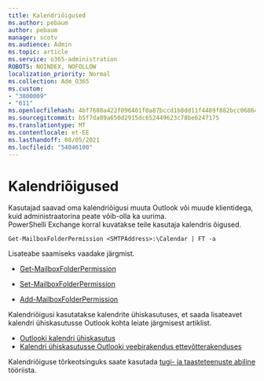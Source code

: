 ```yaml
---
title: Kalendriõigused
ms.author: pebaum
author: pebaum
manager: scotv
ms.audience: Admin
ms.topic: article
ms.service: o365-administration
ROBOTS: NOINDEX, NOFOLLOW
localization_priority: Normal
ms.collection: Adm_O365
ms.custom:
- "3800009"
- "611"
ms.openlocfilehash: 4bf7680a422f096401f0a87bccd1b8dd11f4489f882bcc06864e37d6a248438c
ms.sourcegitcommit: b5f7da89a650d2915dc652449623c78be6247175
ms.translationtype: MT
ms.contentlocale: et-EE
ms.lasthandoff: 08/05/2021
ms.locfileid: "54046100"
---
```

# <a name="calendar-permissions"></a>Kalendriõigused

Kasutajad saavad oma kalendriõigusi muuta Outlook või muude klientidega, kuid administraatorina peate võib-olla ka uurima.  
PowerShelli Exchange korral kuvatakse teile kasutaja kalendris õigused.

`Get-MailboxFolderPermission <SMTPAddress>:\Calendar | FT -a`

Lisateabe saamiseks vaadake järgmist.

- [Get-MailboxFolderPermission](https://docs.microsoft.com/powershell/module/exchange/get-mailboxfolderpermission?view=exchange-ps)

- [Set-MailboxFolderPermission](https://docs.microsoft.com/powershell/module/exchange/set-mailboxfolderpermission?view=exchange-ps)

- [Add-MailboxFolderPermission](https://office.visualstudio.com/DefaultCollection/MAX/_queries/query/Add-MailboxFolderPermission)

Kalendriõigusi kasutatakse kalendrite ühiskasutuses, et saada lisateavet kalendri ühiskasutusse Outlook kohta leiate järgmisest artiklist.

- [Outlooki kalendri ühiskasutus](https://support.office.com/article/353ed2c1-3ec5-449d-8c73-6931a0adab88)
- [Kalendri ühiskasutusse Outlooki veebirakendus ettevõtterakenduses](https://support.office.com/article/7ecef8ae-139c-40d9-bae2-a23977ee58d5)

Kalendriõiguse tõrkeotsinguks saate kasutada [tugi- ja taasteteenuste abiline](https://support.microsoft.com/office/e90bb691-c2a7-4697-a94f-88836856c72f) tööriista.